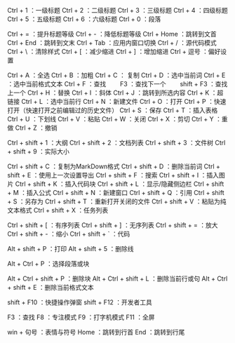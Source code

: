 Ctrl + 1 ：一级标题
Ctrl + 2 ：二级标题
Ctrl + 3 ：三级标题
Ctrl + 4 ：四级标题
Ctrl + 5 ：五级标题
Ctrl + 6 ：六级标题
Ctrl + 0 ：段落

Ctrl + = ：提升标题等级
Ctrl + - ：降低标题等级
Ctrl + Home ：跳转到文首
Ctrl + End ：跳转到文末
Ctrl + Tab ：应用内窗口切换
Ctrl + / ：源代码模式
Ctrl + \ ：清除样式
Ctrl + [ ：减少缩进
Ctrl + ] ：增加缩进
Ctrl + 逗号 ：偏好设置

Ctrl + A ：全选
Ctrl + B ：加粗
Ctrl + C ： 复制
Ctrl + D ：选中当前词
Ctrl + E ：选中当前格式文本
Ctrl + F ：查找
  F3 ：查找下一个
  shift + F3 ：查找上一个
Ctrl + H ：替换
Ctrl + I ：斜体
Ctrl + J ：跳转到所选内容
Ctrl + K ：超链接
Ctrl + L ：选中当前行
Ctrl + N ：新建文件
Ctrl + O ：打开
Ctrl + P ：快速打开（快速打开之前编辑过的历史文件）
Ctrl + S ：保存
Ctrl + T ：插入表格
Ctrl + U ：下划线
Ctrl + V ：粘贴
Ctrl + W ：关闭
Ctrl + X ：剪切
Ctrl + Y ：重做
Ctrl + Z ：撤销

Ctrl + shift + 1 ：大纲
Ctrl + shift + 2 ：文档列表
Ctrl + shift + 3 ：文件树
Ctrl + shift + 9 ：实际大小

Ctrl + shift + C ：复制为MarkDown格式
Ctrl + shift + D ：删除当前词
Ctrl + shift + E ：使用上一次设置导出
Ctrl + shift + F ：搜索
Ctrl + shift + I ：插入图片
Ctrl + shift + K ：插入代码块
Ctrl + shift + L ：显示/隐藏侧边栏
Ctrl + shift + M ：插入公式
Ctrl + shift + N ：新建窗口
Ctrl + shift + Q ：引用
Ctrl + shift + S ：另存为
Ctrl + shift + T ：重新打开关闭的文件
Ctrl + shift + V ：粘贴为纯文本格式
Ctrl + shift + X ：任务列表

Ctrl + shift + [ ：有序列表
Ctrl + shift + ] ：无序列表
Ctrl + shift + = ：放大
Ctrl + shift + - ：缩小
Ctrl + shift + ` ：代码

Alt + shift + P ：打印
Alt + shift + 5 ：删除线

Alt + Ctrl + P ：选择段落或块

Alt + Ctrl + shift + P ：删除块
Alt + Ctrl + shift + L ：删除当前行或句
Alt + Ctrl + shift + E ：删除当前格式文本

shift + F10 ：快捷操作弹窗
shift + F12 ：开发者工具

F3 ：查找
F8 ：专注模式
F9 ：打字机模式
F11 ：全屏

win + 句号 ：表情与符号
Home ：跳转到行首
End ：跳转到行尾
